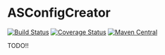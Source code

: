 ASConfigCreator
========
[![Build Status](https://travis-ci.org/Eernie/ASConfigCreator.svg?branch=develop)](https://travis-ci.org/Eernie/ASConfigCreator)
[![Coverage Status](https://coveralls.io/repos/Eernie/ASConfigCreator/badge.svg?branch=develop&service=github)](https://coveralls.io/github/Eernie/ASConfigCreator?branch=develop)
[![Maven Central](https://maven-badges.herokuapp.com/maven-central/nl.eernie.as/ASConfigCreator/badge.svg)](https://maven-badges.herokuapp.com/maven-central/nl.eernie.as/ASConfigCreator)


TODO!!
